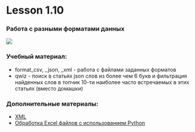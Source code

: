 # Lesson 1.10
### Работа с разными форматами данных
![](https://cdn.discordapp.com/attachments/1007250454943641733/1027485609729736734/file.jpg)

### Учебный материал:
- format_csv, _json, _xml - работа с файлами заданных форматов 
- qwiz - поиск в статьях json слов из более чем 6 букв и фильтрация найденных слов в топчик 10-ти наиболее часто встречаемых в этих статьях (вместо домашки)

### Дополнительные материалы:
- [XML](https://ru.wikipedia.org/wiki/XML)
- [Обработка Excel файлов с использованием Python](https://habrahabr.ru/post/99923/)

